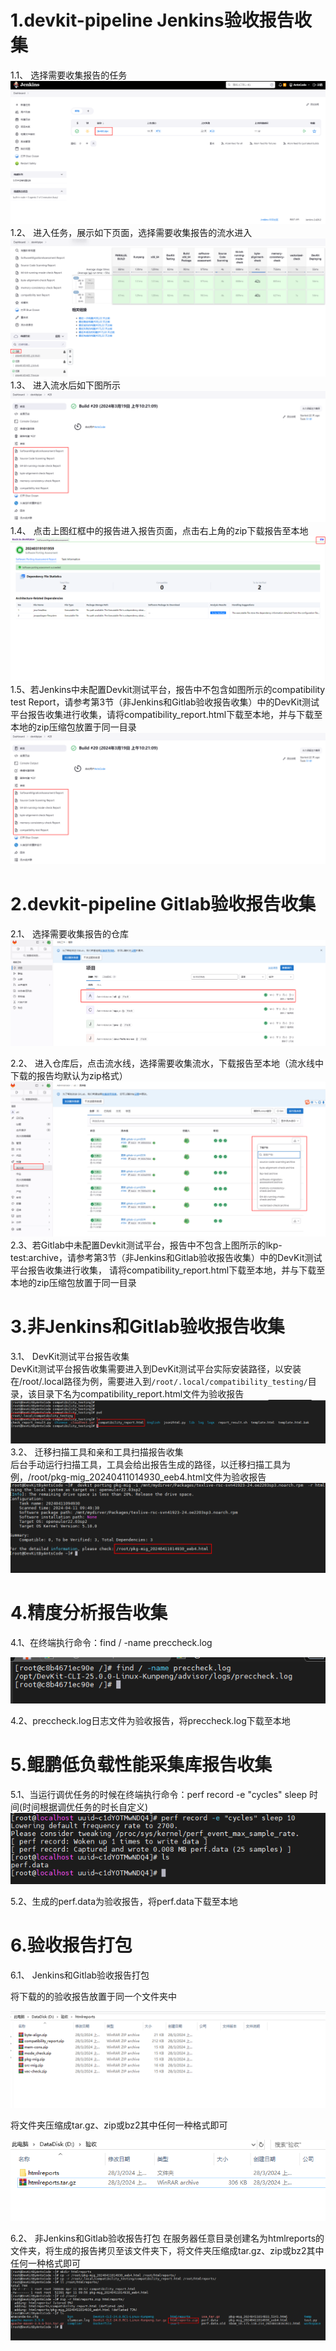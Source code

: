 # 1.devkit-pipeline Jenkins验收报告收集
1.1、 选择需要收集报告的任务
![](./Jenkins.assets/打包01.PNG)
1.2、 进入任务，展示如下页面，选择需要收集报告的流水进入
![](./Jenkins.assets/打包02.PNG)
1.3、 进入流水后如下图所示
![](./Jenkins.assets/打包112.PNG)
1.4、 点击上图红框中的报告进入报告页面，点击右上角的zip下载报告至本地
![](./Jenkins.assets/打包03.PNG)
1.5、若Jenkins中未配置Devkit测试平台，报告中不包含如图所示的compatibility test Report，请参考第3节（非Jenkins和Gitlab验收报告收集）中的DevKit测试平台报告收集进行收集，请将compatibility_report.html下载至本地，并与下载至本地的zip压缩包放置于同一目录
![](./Jenkins.assets/打包112.PNG)

# 2.devkit-pipeline Gitlab验收报告收集

2.1、 选择需要收集报告的仓库
![](./Jenkins.assets/打包04.PNG)

2.2、 进入仓库后，点击流水线，选择需要收集流水，下载报告至本地（流水线中下载的报告均默认为zip格式）
![](./Jenkins.assets/打包10.PNG)
2.3、若Gitlab中未配置Devkit测试平台，报告中不包含上图所示的lkp-test:archive，请参考第3节（非Jenkins和Gitlab验收报告收集）中的DevKit测试平台报告收集进行收集，
请将compatibility_report.html下载至本地，并与下载至本地的zip压缩包放置于同一目录
# 3.非Jenkins和Gitlab验收报告收集
3.1、 DevKit测试平台报告收集  
DevKit测试平台报告收集需要进入到DevKit测试平台实际安装路径，以安装在/root/.local路径为例，需要进入到`/root/.local/compatibility_testing/`目录，该目录下名为compatibility_report.html文件为验收报告
![](./Jenkins.assets/打包113.PNG)
3.2、 迁移扫描工具和亲和工具扫描报告收集  
后台手动运行扫描工具，工具会给出报告生成的路径，以迁移扫描工具为例，/root/pkg-mig_20240411014930_eeb4.html文件为验收报告
![](./Jenkins.assets/打包116.PNG)
# 4.精度分析报告收集
4.1、在终端执行命令：find / -name preccheck.log

![](./Jenkins.assets/打包16.PNG)

4.2、preccheck.log日志文件为验收报告，将preccheck.log下载至本地
# 5.鲲鹏低负载性能采集库报告收集
5.1、当运行调优任务的时候在终端执行命令：perf record -e "cycles" sleep 时间(时间根据调优任务的时长自定义)
![](./Jenkins.assets/打包20.PNG)

5.2、生成的perf.data为验收报告，将perf.data下载至本地
# 6.验收报告打包
6.1、 Jenkins和Gitlab验收报告打包

将下载的的验收报告放置于同一个文件夹中

![](./Jenkins.assets/打包11.PNG)

将文件夹压缩成tar.gz、zip或bz2其中任何一种格式即可

![](./Jenkins.assets/打包13.PNG)

6.2、 非Jenkins和Gitlab验收报告打包
在服务器任意目录创建名为htmlreports的文件夹，将生成的报告拷贝至该文件夹下，将文件夹压缩成tar.gz、zip或bz2其中任何一种格式即可
![](./Jenkins.assets/打包117.PNG)
